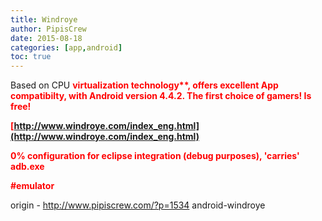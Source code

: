 ```yaml
---
title: Windroye
author: PipisCrew
date: 2015-08-18
categories: [app,android]
toc: true
---
```


Based on CPU <strong style="color:red">virtualization technology**, offers excellent App compatibilty, with Android version 4.4.2. The first choice of gamers! Is free!

[http://www.windroye.com/index_eng.html](http://www.windroye.com/index_eng.html)

0% configuration for eclipse integration (debug purposes), 'carries' adb.exe

#emulator</strong>

origin - http://www.pipiscrew.com/?p=1534 android-windroye